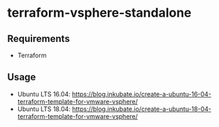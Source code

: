 # terraform-vsphere-standalone

## Requirements

* Terraform

## Usage

* Ubuntu LTS 16.04: https://blog.inkubate.io/create-a-ubuntu-16-04-terraform-template-for-vmware-vsphere/
* Ubuntu LTS 18.04: https://blog.inkubate.io/create-a-ubuntu-18-04-terraform-template-for-vmware-vsphere/

